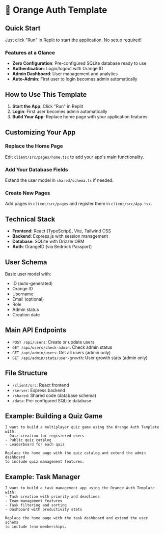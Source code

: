 # 🍊 Orange Auth Template

## Quick Start

Just click "Run" in Replit to start the application. No setup required!

### Features at a Glance

- **Zero Configuration**: Pre-configured SQLite database ready to use
- **Authentication**: Login/logout with Orange ID
- **Admin Dashboard**: User management and analytics
- **Auto-Admin**: First user to login becomes admin automatically

## How to Use This Template

1. **Start the App**: Click "Run" in Replit
2. **Login**: First user becomes admin automatically
3. **Build Your App**: Replace home page with your application features

## Customizing Your App

### Replace the Home Page

Edit `client/src/pages/home.tsx` to add your app's main functionality.

### Add Your Database Fields

Extend the user model in `shared/schema.ts` if needed.

### Create New Pages

Add pages in `client/src/pages` and register them in `client/src/App.tsx`.

## Technical Stack

- **Frontend**: React (TypeScript), Vite, Tailwind CSS
- **Backend**: Express.js with session management
- **Database**: SQLite with Drizzle ORM
- **Auth**: OrangeID (via Bedrock Passport)

## User Schema

Basic user model with:
- ID (auto-generated)
- Orange ID
- Username
- Email (optional)
- Role
- Admin status
- Creation date

## Main API Endpoints

- `POST /api/users`: Create or update users
- `GET /api/users/check-admin`: Check admin status
- `GET /api/admin/users`: Get all users (admin only)
- `GET /api/admin/stats/user-growth`: User growth stats (admin only)

## File Structure

- `/client/src`: React frontend
- `/server`: Express backend
- `/shared`: Shared code (database schema)
- `/data`: Pre-configured SQLite database

## Example: Building a Quiz Game

```
I want to build a multiplayer quiz game using the Orange Auth Template with:
- Quiz creation for registered users
- Public quiz catalog
- Leaderboard for each quiz

Replace the home page with the quiz catalog and extend the admin dashboard 
to include quiz management features.
```

## Example: Task Manager

```
I want to build a task management app using the Orange Auth Template with:
- Task creation with priority and deadlines
- Team management features
- Task filtering and sorting
- Dashboard with productivity stats

Replace the home page with the task dashboard and extend the user schema 
to include team memberships.
```
